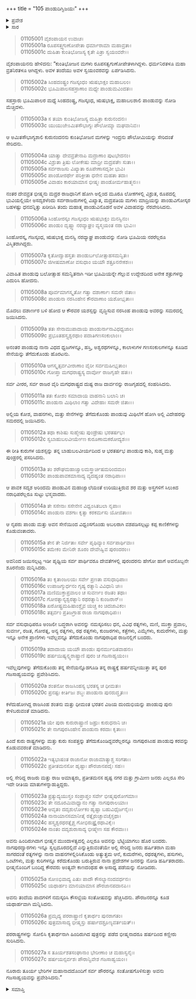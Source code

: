 +++
title = "105 ಪಾಂಡುದಿಗ್ವಿಜಯಃ"
+++

<details><summary>ಪ್ರವೇಶ</summary>


।।   ಓಂ ಓಂ ನಮೋ ನಾರಾಯಣಾಯ।।   ಶ್ರೀ ವೇದವ್ಯಾಸಾಯ ನಮಃ ।।

ಶ್ರೀ ಕೃಷ್ಣದ್ವೈಪಾಯನ ವೇದವ್ಯಾಸ ವಿರಚಿತ  

**ಶ್ರೀ ಮಹಾಭಾರತ**

**ಆದಿ ಪರ್ವ**

**ಸಂಭವ ಪರ್ವ**

**ಅಧ್ಯಾಯ 105**

</details>


<details><summary>ಸಾರ</summary>

ಸ್ವಯಂವರದಲ್ಲಿ ಕುಂತಿಯು ಪಾಂಡುವನ್ನು ವರಿಸಿದುದು (1-3). ಭೀಷ್ಮನು ಮದ್ರದೇಶದಿಂದ ರಾಜಕುಮಾರಿ ಮಾದ್ರಿಯನ್ನು ಖರೀದಿಸಿ ತಂದು ಪಾಂಡುವಿಗೆ ವಿವಾಹಮಾಡಿಸಿದುದು (3-5). ಪಾಂಡುವಿನ ದಿಗ್ವಿಜಯ (6-27).

</details>


> 01105001 ವೈಶಂಪಾಯನ ಉವಾಚ।  
01105001a ರೂಪಸತ್ತ್ವಗುಣೋಪೇತಾ ಧರ್ಮಾರಾಮಾ ಮಹಾವ್ರತಾ।  
01105001c ದುಹಿತಾ ಕುಂತಿಭೋಜಸ್ಯ ಕೃತೇ ಪಿತ್ರಾ ಸ್ವಯಂವರೇ।।

ವೈಶಂಪಾಯನನು ಹೇಳಿದನು: “ಕುಂತಿಭೋಜನ ಮಗಳು ರೂಪಸತ್ವಗುಣೋಪೇತಳಾಗಿದ್ದಳು. ಧರ್ಮನಿರತಳೂ ಮಹಾ ವ್ರತನಿರತಳೂ ಆಗಿದ್ದಳು. ಅವಳ ತಂದೆಯು ಅವಳ ಸ್ವಯಂವರವನ್ನು ಏರ್ಪಡಿಸಿದನು.

> 01105002a ಸಿಂಹದಂಷ್ಟ್ರಂ ಗಜಸ್ಕಂಧಂ ಋಷಭಾಕ್ಷಂ ಮಹಾಬಲಂ।  
01105002c ಭೂಮಿಪಾಲಸಹಸ್ರಾಣಾಂ ಮಧ್ಯೇ ಪಾಂಡುಮವಿಂದತ।।

ಸಹಸ್ರಾರು ಭೂಮಿಪಾಲರ ಮಧ್ಯೆ ಸಿಂಹದಂಷ್ಟ್ರ, ಗಜಸ್ಕಂಧ, ಋಷಭಾಕ್ಷ, ಮಹಾಬಲಶಾಲಿ ಪಾಂಡುವನ್ನು ನೋಡಿ ಮೆಚ್ಚಿದಳು.

> 01105003a ಸ ತಯಾ ಕುಂತಿಭೋಜಸ್ಯ ದುಹಿತ್ರಾ ಕುರುನಂದನಃ।   
01105003c ಯುಯುಜೇಽಮಿತಸೌಭಾಗ್ಯಃ ಪೌಲೋಮ್ಯಾ ಮಘವಾನಿವ।।

ಆ ಅಮಿತಸೌಭಾಗ್ಯಶಾಲಿ ಕುರುನಂದನನು ಕುಂತಿಭೋಜನ ಮಗಳನ್ನು ಇಂದ್ರನು ಪೌಲೋಮಿಯನ್ನು ಸೇರಿದಂತೆ ಸೇರಿದನು.

> 01105004a ಯಾತ್ವಾ ದೇವವ್ರತೇನಾಪಿ ಮದ್ರಾಣಾಂ ಪುಟಭೇದನಂ।  
01105004c ವಿಶ್ರುತಾ ತ್ರಿಷು ಲೋಕೇಷು ಮಾದ್ರೀ ಮದ್ರಪತೇಃ ಸುತಾ।।   
01105005a ಸರ್ವರಾಜಸು ವಿಖ್ಯಾತಾ ರೂಪೇಣಾಸದೃಶೀ ಭುವಿ।  
01105005c ಪಾಂಡೋರರ್ಥೇ ಪರಿಕ್ರೀತಾ ಧನೇನ ಮಹತಾ ತದಾ।  
01105005e ವಿವಾಹಂ ಕಾರಯಾಮಾಸ ಭೀಷ್ಮಃ ಪಾಂಡೋರ್ಮಹಾತ್ಮನಃ।।

ನಂತರ ದೇವವ್ರತ ಭೀಷ್ಮನು ಮದ್ರರ ರಾಜಧಾನಿಗೆ ಹೋಗಿ ಅಲ್ಲಿಂದ ಮೂರೂ ಲೋಕಗಳಲ್ಲಿ ವಿಶ್ರುತ, ರೂಪದಲ್ಲಿ ಭುವಿಯಲ್ಲಿಯೇ ಅಸದೃಶಳೆಂದು ಸರ್ವರಾಜರುಗಳಲ್ಲಿ ವಿಖ್ಯಾತ, ಮದ್ರಪತಿಯ ಮಗಳು ಮಾದ್ರಿಯನ್ನು ಪಾಂಡುವಿಗೋಸ್ಕರ ಬಹಳಷ್ಟು ಧನವನ್ನಿತ್ತು ಖರೀದಿಸಿ ತಂದು ಮಹಾತ್ಮ ಪಾಂಡುವಿನೊಡನೆ ಅವಳ ವಿವಾಹವನ್ನು ನೆರವೇರಿಸಿದನು.

> 01105006a ಸಿಂಹೋರಸ್ಕಂ ಗಜಸ್ಕಂಧಂ ಋಷಭಾಕ್ಷಂ ಮನಸ್ವಿನಂ।  
01105006c ಪಾಂಡುಂ ದೃಷ್ಟ್ವಾ ನರವ್ಯಾಘ್ರಂ ವ್ಯಸ್ಮಯಂತ ನರಾ ಭುವಿ।।

ಸಿಂಹೋರಸ್ಕ, ಗಜಸ್ಕಂಧ, ಋಷಭಾಕ್ಷ ಮನಸ್ವಿ ನರವ್ಯಾಘ್ರ ಪಾಂಡುವನ್ನು ನೋಡಿ ಭೂಮಿಯ ನರರೆಲ್ಲರೂ ವಿಸ್ಮಿತರಾಗಿದ್ದರು.

> 01105007a ಕೃತೋದ್ವಾಹಸ್ತತಃ ಪಾಂಡುರ್ಬಲೋತ್ಸಾಹಸಮನ್ವಿತಃ।   
01105007c ಜಿಗೀಷಮಾಣೋ ವಸುಧಾಂ ಯಯೌ ಶತ್ರೂನನೇಕಶಃ।।

ವಿವಾಹಿತ ಪಾಂಡುವು ಬಲೋತ್ಸಾಹ ಸಮನ್ವಿತನಾಗಿ ಇಡೀ ಭೂಮಿಯನ್ನೇ ಗೆಲ್ಲುವ ಉದ್ದೇಶದಿಂದ ಅನೇಕ ಶತ್ರುಗಳನ್ನು ಎದುರಿಸಿ ಹೋದನು.

> 01105008a ಪೂರ್ವಮಾಗಸ್ಕೃತೋ ಗತ್ವಾ ದಶಾರ್ಣಾಃ ಸಮರೇ ಜಿತಾಃ।  
01105008c ಪಾಂಡುನಾ ನರಸಿಂಹೇನ ಕೌರವಾಣಾಂ ಯಶೋಭೃತಾ।।

ಮೊದಲು ದಶಾರ್ಣರ ಬಳಿ ಹೋದ ಆ ಕೌರವರ ಯಶಸ್ಸನ್ನು ವೃದ್ಧಿಸುವ ನರಸಿಂಹ ಪಾಂಡುವು ಅವರನ್ನು ಸಮರದಲ್ಲಿ ಜಯಿಸಿದನು.

> 01105009a ತತಃ ಸೇನಾಮುಪಾದಾಯ ಪಾಂಡುರ್ನಾನಾವಿಧಧ್ವಜಾಂ।  
01105009c ಪ್ರಭೂತಹಸ್ತ್ಯಶ್ವರಥಾಂ ಪದಾತಿಗಣಸಂಕುಲಾಂ।।

ಅನಂತರ ಪಾಂಡುವು ನಾನಾ ವಿಧದ ಧ್ವಜಗಳನ್ನೂ, ಹಸ್ತಿ, ಅಶ್ವರಥಗಳನ್ನೂ, ಕಾಲಾಳುಗಳ ಗಣಸಂಕುಲಗಳನ್ನೂ ಕೂಡಿದ ಸೇನೆಯನ್ನು ತೆಗೆದುಕೊಂಡು ಹೊರಟನು.

> 01105010a ಆಗಸ್ಕೃತ್ಸರ್ವವೀರಾಣಾಂ ವೈರೀ ಸರ್ವಮಹೀಭೃತಾಂ।  
01105010c ಗೋಪ್ತಾ ಮಗಧರಾಷ್ಟ್ರಸ್ಯ ದಾರ್ವೋ ರಾಜಗೃಹೇ ಹತಃ।।

ಸರ್ವ ವೀರರ, ಸರ್ವ ರಾಜರ ವೈರಿ ಮಗಧರಾಷ್ಟ್ರದ ದುಷ್ಟ ರಾಜ ದಾರ್ವನನ್ನು ರಾಜಗೃಹದಲ್ಲಿ ಸಂಹರಿಸಿದನು.

> 01105011a ತತಃ ಕೋಶಂ ಸಮಾದಾಯ ವಾಹನಾನಿ ಬಲಾನಿ ಚ।  
01105011c ಪಾಂಡುನಾ ಮಿಥಿಲಾಂ ಗತ್ವಾ ವಿದೇಹಾಃ ಸಮರೇ ಜಿತಾಃ।।

ಅಲ್ಲಿಯ ಕೋಶ, ವಾಹನಗಳು, ಮತ್ತು ಸೇನೆಗಳನ್ನು ತೆಗೆದುಕೊಂಡು ಪಾಂಡುವು ಮಿಥಿಲೆಗೆ ಹೋಗಿ ಅಲ್ಲಿ ವಿದೇಹರನ್ನು ಸಮರದಲ್ಲಿ ಜಯಿಸಿದನು.

> 01105012a ತಥಾ ಕಾಶಿಷು ಸುಹ್ಮೇಷು ಪುಂಡ್ರೇಷು ಭರತರ್ಷಭ।  
01105012c ಸ್ವಬಾಹುಬಲವೀರ್ಯೇಣ ಕುರೂಣಾಮಕರೋದ್ಯಶಃ।।

ಈ ರೀತಿ ಕುರುಗಳ ಯಶಸ್ಸನ್ನು ತನ್ನ ಬಾಹುಬಲವೀರ್ಯದಿಂದ ಆ ಭರತರ್ಷಭ ಪಾಂಡುವು ಕಾಶಿ, ಸುಹ್ಮ ಮತ್ತು ಪುಂಡ್ರರಲ್ಲಿ ಪಸರಿಸಿದನು.

> 01105013a ತಂ ಶರೌಘಮಹಾಜ್ವಾಲಮಸ್ತ್ರಾರ್ಚಿಷಮರಿಂದಮಂ।  
01105013c ಪಾಂಡುಪಾವಕಮಾಸಾದ್ಯ ವ್ಯದಹ್ಯಂತ ನರಾಧಿಪಾಃ।।

ಆ ಪಾವಕ ಸದೃಶ ಅರಿಂದಮ ಪಾಂಡುವಿನ ಮಹಾಜ್ವಾಲೆಯಂತೆ ಉರಿಯುತ್ತಿರುವ ಶರ ಮತ್ತು ಅಸ್ತ್ರಗಳಿಗೆ ಸಿಲುಕಿದ ನರಾಧಿಪರೆಲ್ಲರೂ ಸುಟ್ಟು ಭಸ್ಮವಾದರು.

> 01105014a ತೇ ಸಸೇನಾಃ ಸಸೇನೇನ ವಿಧ್ವಂಸಿತಬಲಾ ನೃಪಾಃ।  
01105014c ಪಾಂಡುನಾ ವಶಗಾಃ ಕೃತ್ವಾ ಕರಕರ್ಮಸು ಯೋಜಿತಾಃ।।

ಆ ನೃಪರು ಪಾಂಡು ಮತ್ತು ಅವನ ಸೇನೆಯಿಂದ ವಿಧ್ವಂಸಗೊಂಡು ಅಬಲರಾಗಿ ವಶಪಡಿಸಲ್ಪಟ್ಟು ಕಪ್ಪ ಕಾಣಿಕೆಗಳನ್ನು ಕೊಡುವಂತಾದರು.

> 01105015a ತೇನ ತೇ ನಿರ್ಜಿತಾಃ ಸರ್ವೇ ಪೃಥಿವ್ಯಾಂ ಸರ್ವಪಾರ್ಥಿವಾಃ।  
01105015c ತಮೇಕಂ ಮೇನಿರೇ ಶೂರಂ ದೇವೇಷ್ವಿವ ಪುರಂದರಂ।।

ಅವನಿಂದ ಜಯಿಸಲ್ಪಟ್ಟ ಇಡೀ ಪೃಥ್ವಿಯ ಸರ್ವ ಪಾರ್ಥಿವರೂ ದೇವತೆಗಳಲ್ಲಿ ಪುರಂದರನು ಹೇಗೋ ಹಾಗೆ ಅವನೊಬ್ಬನೇ ಶೂರನೆಂದು ಮನ್ನಿಸಿದರು.

> 01105016a ತಂ ಕೃತಾಂಜಲಯಃ ಸರ್ವೇ ಪ್ರಣತಾ ವಸುಧಾಧಿಪಾಃ।  
01105016c ಉಪಾಜಗ್ಮುರ್ಧನಂ ಗೃಹ್ಯ ರತ್ನಾನಿ ವಿವಿಧಾನಿ ಚ।।  
01105017a ಮಣಿಮುಕ್ತಾಪ್ರವಾಲಂ ಚ ಸುವರ್ಣಂ ರಜತಂ ತಥಾ।  
01105017c ಗೋರತ್ನಾನ್ಯಶ್ವರತ್ನಾನಿ ರಥರತ್ನಾನಿ ಕುಂಜರಾನ್।।  
01105018a ಖರೋಷ್ಟ್ರಮಹಿಷಾಂಶ್ಚೈವ ಯಚ್ಚ ಕಿಂ ಚಿದಜಾವಿಕಂ।  
01105018c ತತ್ಸರ್ವಂ ಪ್ರತಿಜಗ್ರಾಹ ರಾಜಾ ನಾಗಪುರಾಧಿಪಃ।।

ಸರ್ವ ವಸುಧಾಧಿಪರೂ ಅಂಜಲೀ ಬದ್ಧರಾಗಿ ಅವನನ್ನು ನಮಸ್ಕರಿಸಲು ಧನ, ವಿವಿಧ ರತ್ನಗಳು, ಮಣಿ, ಮುಕ್ತಾ ಪ್ರವಾಲ, ಸುವರ್ಣ, ರಜತ, ಗೋರತ್ನ, ಅನ್ಯ ರತ್ನಗಳು, ರಥ ರತ್ನಗಳು, ಕುಂಜರಗಳು, ಕತ್ತೆಗಳು, ಎಮ್ಮೆಗಳು, ಕುದುರೆಗಳು, ಮತ್ತು ಇನ್ನೂ ಅನೇಕ ಪ್ರಾಣಿಗಳು ಇವೆಲ್ಲವನ್ನೂ ತೆಗೆದುಕೊಂಡು ನಾಗಪುರಾಧಿಪ ರಾಜನಲ್ಲಿಗೆ ಬಂದರು.

> 01105019a ತದಾದಾಯ ಯಯೌ ಪಾಂಡುಃ ಪುನರ್ಮುದಿತವಾಹನಃ।  
01105019c ಹರ್ಷಯಿಷ್ಯನ್ಸ್ವರಾಷ್ಟ್ರಾಣಿ ಪುರಂ ಚ ಗಜಸಾಹ್ವಯಂ।।

ಇವೆಲ್ಲವುಗಳನ್ನು ತೆಗೆದುಕೊಂಡು ತನ್ನ ಸೇನೆಯನ್ನೊಡಗೂಡಿ ತನ್ನ ರಾಷ್ಟ್ರಕ್ಕೆ ಹರ್ಷವನ್ನೀಯುತ್ತಾ ತನ್ನ ಪುರ ಗಜಸಾಹ್ವಯವನ್ನು ಪ್ರವೇಶಿಸಿದನು.

> 01105020a ಶಂತನೋ ರಾಜಸಿಂಹಸ್ಯ ಭರತಸ್ಯ ಚ ಧೀಮತಃ।  
01105020c ಪ್ರನಷ್ಟಃ ಕೀರ್ತಿಜಃ ಶಬ್ಧಃ ಪಾಂಡುನಾ ಪುನರುದ್ಧೃತಃ।।

ಕಳೆದುಹೋಗಿದ್ದ ರಾಜಸಿಂಹ ಶಂತನು ಮತ್ತು ಧೀಮಂತ ಭರತನ ವಿಜಯ ದುಂದುಭಿಯನ್ನು ಪಾಂಡುವು ಪುನಃ ಕೇಳಿಬರುವಂತೆ ಮಾಡಿದನು.

> 01105021a ಯೇ ಪುರಾ ಕುರುರಾಷ್ಟ್ರಾಣಿ ಜಹ್ರುಃ ಕುರುಧನಾನಿ ಚ।  
01105021c ತೇ ನಾಗಪುರಸಿಂಹೇನ ಪಾಂಡುನಾ ಕರದಾಃ ಕೃತಾಃ।।

ಹಿಂದೆ ಕುರು ರಾಷ್ಟ್ರಗಳನ್ನು ಮತ್ತು ಕುರು ಸಂಪತ್ತನ್ನು ತೆಗೆದುಕೊಂಡಿದ್ದವರೆಲ್ಲರನ್ನೂ ನಾಗಪುರಸಿಂಹ ಪಾಂಡುವು ಕರವನ್ನು ಕೊಡುವವರಂತೆ ಮಾಡಿದನು.

> 01105022a ಇತ್ಯಭಾಷಂತ ರಾಜಾನೋ ರಾಜಾಮಾತ್ಯಾಶ್ಚ ಸಂಗತಾಃ।  
01105022c ಪ್ರತೀತಮನಸೋ ಹೃಷ್ಟಾಃ ಪೌರಜಾನಪದೈಃ ಸಹ।।

ಅಲ್ಲಿ ಸೇರಿದ್ದ ರಾಜರು ಮತ್ತು ರಾಜ ಅಮಾತ್ಯರು, ಪ್ರತೀತಮನಸ ಹೃಷ್ಟ ನಗರ ಮತ್ತು ಗ್ರಾಮೀಣ ಜನರು ಎಲ್ಲರೂ ಸೇರಿ ಇದೇ ರೀತಿಯ ಮಾತುಗಳನ್ನಾಡುತ್ತಿದ್ದರು.

> 01105023a ಪ್ರತ್ಯುದ್ಯಯುಸ್ತಂ ಸಂಪ್ರಾಪ್ತಂ ಸರ್ವೇ ಭೀಷ್ಮಪುರೋಗಮಾಃ।  
01105023c ತೇ ನದೂರಮಿವಾಧ್ವಾನಂ ಗತ್ವಾ ನಾಗಪುರಾಲಯಾಃ।  
01105023e ಆವೃತಂ ದದೃಶುರ್ಲೋಕಂ ಹೃಷ್ಟಾ ಬಹುವಿಧೈರ್ಜನೈಃ।।  
01105024a ನಾನಾಯಾನಸಮಾನೀತೈ ರತ್ನೈರುಚ್ಚಾವಚೈಸ್ತಥಾ।  
01105024c ಹಸ್ತ್ಯಶ್ವರಥರತ್ನೈಶ್ಚ ಗೋಭಿರುಷ್ಟ್ರೈರಥಾವಿಕೈಃ।  
01105024e ನಾಂತಂ ದದೃಶುರಾಸಾದ್ಯ ಭೀಷ್ಮೇಣ ಸಹ ಕೌರವಾಃ।।

ಅವನು ಹಿಂದಿರುಗಿದಾಗ ಭೀಷ್ಮನ ಮುಂದಾಳತ್ವದಲ್ಲಿ ಎಲ್ಲರೂ ಅವನನ್ನು ಭೆಟ್ಟಿಯಾಗಲು ಹೊರ ಬಂದರು. ನಾಗಪುರದ್ವಾರಗಳು ಇನ್ನೂ ಸ್ವಲ್ಪದೂರದಲ್ಲಿದೆ ಎನ್ನುತ್ತಿರುವಂತೆಯೇ ಅಲ್ಲಿ ಸೇರಿದ್ದ ಜನರು ಹರ್ಷಿತರಾಗಿ ಮಹಾ ಸಾಗರದಂತೆ ರತ್ನಗಳನ್ನು ನಾನಾ ವಾಹನಗಳಲ್ಲಿರಿಸಿಕೊಂಡು ಅತ್ಯುತ್ತಮ ಆನೆ, ಕುದುರೆಗಳು, ರಥರತ್ನಗಳು, ಹಸುಗಳು, ಒಂಟೆಗಳು, ಮತ್ತು ಕುರಿಗಳನ್ನೂ ಕರೆದುಕೊಂಡು ಬರುತ್ತಿರುವ ನಾನಾ ಪ್ರದೇಶಗಳ ಜನರನ್ನು ನೋಡಿ ಹರ್ಷಿತರಾದರು. ಭೀಷ್ಮನೊಂದಿಗೆ ಬಂದಿದ್ದ ಕೌರವರು ಅಂತ್ಯವೇ ಕಾಣದಂಥಹ ಈ ಅಸಾಧ್ಯ ಪಡೆಯನ್ನು ನೋಡಿದರು.

> 01105025a ಸೋಽಭಿವಾದ್ಯ ಪಿತುಃ ಪಾದೌ ಕೌಸಲ್ಯಾನಂದವರ್ಧನಃ।  
01105025c ಯಥಾರ್ಹಂ ಮಾನಯಾಮಾಸ ಪೌರಜಾನಪದಾನಪಿ।।

ಅವನು ತಂದೆಯ ಪಾದಗಳಿಗೆ ನಮಸ್ಕರಿಸಿ ಕೌಸಲ್ಯೆಯ ಸಂತೋಷವನ್ನು ಹೆಚ್ಚಿಸಿದನು. ಪೌರಜನರನ್ನೂ ಕೂಡ ಯಥಾರ್ಹವಾಗಿ ಮನ್ನಿಸಿದನು.

> 01105026a ಪ್ರಮೃದ್ಯ ಪರರಾಷ್ಟ್ರಾಣಿ ಕೃತಾರ್ಥಂ ಪುನರಾಗತಂ।  
01105026c ಪುತ್ರಮಾಸಾದ್ಯ ಭೀಷ್ಮಸ್ತು ಹರ್ಷಾದಶ್ರೂಣ್ಯವರ್ತಯತ್।।

ಪರರಾಷ್ಟ್ರಗಳನ್ನು ಸೋಲಿಸಿ ಕೃತಾರ್ಥನಾಗಿ ಹಿಂದಿರುಗಿದ ಪುತ್ರನನ್ನು ಪಡೆದ ಭೀಷ್ಮನಾದರೂ ಹರ್ಷದಿಂದ ಕಣ್ಣೀರು ಸುರಿಸಿದನು.

> 01105027a ಸ ತೂರ್ಯಶತಸಂಘಾನಾಂ ಭೇರೀಣಾಂ ಚ ಮಹಾಸ್ವನೈಃ।  
01105027c ಹರ್ಷಯನ್ಸರ್ವಶಃ ಪೌರಾನ್ವಿವೇಶ ಗಜಸಾಹ್ವಯಂ।।

ನೂರಾರು ತೂರ್ಯ ಭೇರಿಗಳ ಮಹಾನಾದದೊಂದಿಗೆ ಸರ್ವ ಪೌರರನ್ನೂ ಸಂತೋಷಗೊಳಿಸುತ್ತಾ ಅವನು ಗಜಸಾಹ್ವಯವನ್ನು ಪ್ರವೇಶಿಸಿದನು.”

<details><summary>ಸಮಾಪ್ತಿ</summary>

ಇತಿ ಶ್ರೀ ಮಹಾಭಾರತೇ ಆದಿಪರ್ವಣಿ ಸಂಭವಪರ್ವಣಿ ಪಾಂಡುದಿಗ್ವಿಜಯೇ ಪಂಚಾಧಿಕಶತತಮೋಽಧ್ಯಾಯಃ।।  
ಇದು ಶ್ರೀ ಮಹಾಭಾರತದಲ್ಲಿ ಆದಿಪರ್ವದಲ್ಲಿ ಸಂಭವ ಪರ್ವದಲ್ಲಿ ಪಾಂಡುದಿಗ್ವಿಜಯ ಎನ್ನುವ ನೂರಾಐದನೆಯ ಅಧ್ಯಾಯವು.



</details>


